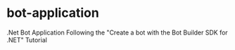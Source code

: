 # bot-application
.Net Bot Application
Following the "Create a bot with the Bot Builder SDK for .NET" Tutorial
